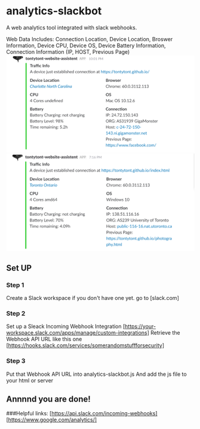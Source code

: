 # analytics-slackbot
A web analytics tool integrated with slack webhooks.

Web Data Includes:
Connection Location, Device Location, Broswer Information, Device CPU, Device OS, Device Battery Information, Connection Information (IP, HOST, Previous Page)
![Alt text](/Example-1.PNG?raw=true "Example 1")
![Alt text](/Example-2.PNG?raw=true "Example 2")

## Set UP
### Step 1
Create a Slack workspace if you don't have one yet. go to [slack.com]
### Step 2
Set up a Sleack Incoming Webhook Integration [https://your-workspace.slack.com/apps/manage/custom-integrations]
Retrieve the Webhook API URL like this one [https://hooks.slack.com/services/somerandomstuffforsecurity]
### Step 3
Put that Webhook API URL into analytics-slackbot.js
And add the js file to your html or server
## Annnnd you are done!


###Helpful links:
[https://api.slack.com/incoming-webhooks]
[https://www.google.com/analytics/]